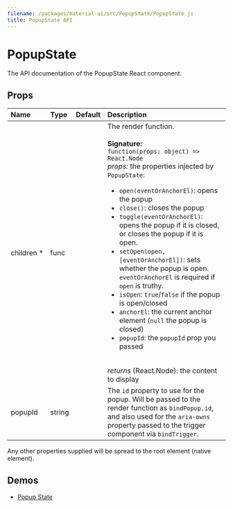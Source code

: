 ```yaml
---
filename: /packages/material-ui/src/PopupState/PopupState.js
title: PopupState API
---
```


<!--- This documentation is automatically generated, do not try to edit it. -->

# PopupState

<p class="description">The API documentation of the PopupState React component.</p>



## Props

| Name | Type | Default | Description |
|:-----|:-----|:--------|:------------|
| <span class="prop-name required">children *</span> | <span class="prop-type">func |   | The render function.<br><br>**Signature:**<br>`function(props: object) => React.Node`<br>*props:* the properties injected by `PopupState`: <ul>   <li>`open(eventOrAnchorEl)`: opens the popup</li>   <li>`close()`: closes the popup</li>   <li>`toggle(eventOrAnchorEl)`: opens the popup if it is closed, or     closes the popup if it is open.   </li>   <li>`setOpen(open, [eventOrAnchorEl])`: sets whether the popup is open.     `eventOrAnchorEl` is required if `open` is truthy.   </li>   <li>`isOpen`: `true`/`false` if the popup is open/closed</li>   <li>`anchorEl`: the current anchor element (`null` the popup is closed)</li>   <li>`popupId`: the `popupId` prop you passed</li> </ul><br> *returns* (React.Node): the content to display |
| <span class="prop-name">popupId</span> | <span class="prop-type">string |   | The `id` property to use for the popup.  Will be passed to the render function as `bindPopup.id`, and also used for the `aria-owns` property passed to the trigger component via `bindTrigger`. |

Any other properties supplied will be spread to the root element (native element).

## Demos

- [Popup State](/utils/popup-state)

